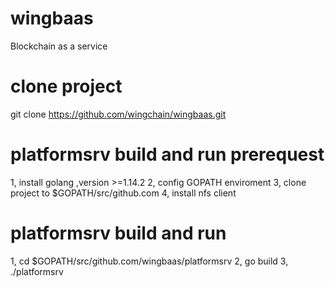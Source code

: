 # wingbaas
Blockchain as a service

# clone project
git clone https://github.com/wingchain/wingbaas.git

# platformsrv build and run prerequest 
1, install golang ,version >=1.14.2
2, config GOPATH enviroment
3, clone project to $GOPATH/src/github.com
4, install nfs client

# platformsrv build and run
1, cd  $GOPATH/src/github.com/wingbaas/platformsrv
2, go build
3, ./platformsrv